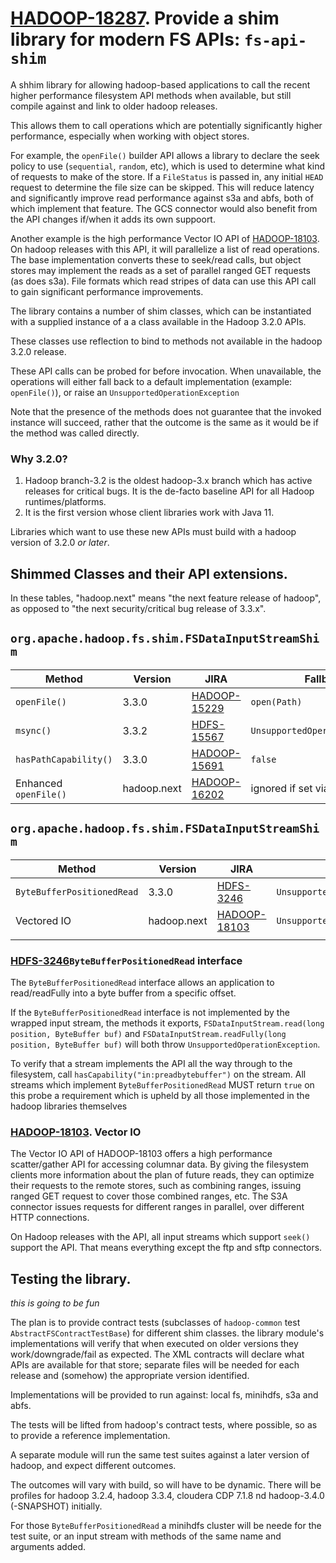 # [HADOOP-18287](https://issues.apache.org/jira/browse/HADOOP-18103). Provide a shim library for modern FS APIs: `fs-api-shim`

A shhim library for allowing hadoop-based applications to call the recent higher performance filesystem API
methods when available, but still compile against and link to older hadoop releases.

This allows them to call operations which are potentially significantly
higher performance, especially when working with object stores.

For example, the `openFile()` builder API allows a library to declare
the seek policy to use (`sequential`, `random`, etc), which is
used to determine what kind of requests to make of the store.
If a `FileStatus` is passed in, any initial `HEAD` request to determine the file size
can be skipped. This will reduce latency and significantly
improve read performance against s3a and abfs, both of which
implement that feature. The GCS connector would also benefit
from the API changes if/when it adds its own suppoort. 

Another example is the high performance Vector IO API
of [HADOOP-18103](https://issues.apache.org/jira/browse/HADOOP-18103).
On hadoop releases with this API, it will parallelize a list
of read operations.
The base implementation converts these to seek/read calls,
but object stores may implement the reads as a set of
parallel ranged GET requests (as does s3a).
File formats which read stripes of data can use this API
call to gain significant performance improvements.

The library contains a number of shim classes, which can
be instantiated with a supplied instance of a a class available
in the Hadoop 3.2.0 APIs.

These classes use reflection to bind to methods not available in the
hadoop 3.2.0 release.

These API calls can be probed for before invocation.
When unavailable, the operations will either fall back to a default
implementation (example: `openFile()`), or raise
an `UnsupportedOperationException`

Note that the presence of the methods does not guarantee that the
invoked instance will succeed, rather that the outcome is the same
as it would be if the method was called directly.

### Why 3.2.0?

1. Hadoop branch-3.2 is the oldest hadoop-3.x branch which has active releases for critical
bugs. It is the de-facto baseline API for all Hadoop runtimes/platforms.
2. It is the first version whose client libraries work with Java 11.

Libraries which want to use these new APIs must build with a hadoop version of 3.2.0
*or later*. 

## Shimmed Classes and their API extensions.

In these tables, "hadoop.next" means "the next feature release of hadoop", as opposed to
"the next security/critical bug release of 3.3.x".


## `org.apache.hadoop.fs.shim.FSDataInputStreamShim`

| Method                 | Version     | JIRA                                                               | Fallback                        |
|------------------------|-------------|--------------------------------------------------------------------|---------------------------------|
| `openFile()`           | 3.3.0       | [HADOOP-15229](https://issues.apache.org/jira/browse/HADOOP-15229) | `open(Path)`                    |
| `msync()`              | 3.3.2       | [HDFS-15567](https://issues.apache.org/jira/browse/HDFS-15567)     | `UnsupportedOperationException` |
| `hasPathCapability()`  | 3.3.0       | [HADOOP-15691](https://issues.apache.org/jira/browse/HADOOP-15691) | `false`                         |
| Enhanced `openFile() ` | hadoop.next | [HADOOP-16202](https://issues.apache.org/jira/browse/ADOOP-16202)  | ignored if set via `opt()`      |


## `org.apache.hadoop.fs.shim.FSDataInputStreamShim`

| Method                     | Version     | JIRA                                                               | Fallback                        |
|----------------------------|-------------|--------------------------------------------------------------------|---------------------------------|
| `ByteBufferPositionedRead` | 3.3.0       | [HDFS-3246](https://issues.apache.org/jira/browse/HDFS-3246])      | `UnsupportedOperationException` |
| Vectored IO                | hadoop.next | [HADOOP-18103](https://issues.apache.org/jira/browse/HADOOP-18103) | `UnsupportedOperationException` |
|                            |             |                                                                    |                                 |

### [HDFS-3246](https://issues.apache.org/jira/browse/HADOOP-18103)`ByteBufferPositionedRead` interface

The `ByteBufferPositionedRead` interface allows an application to read/readFully into
a byte buffer from a specific offset.

If the `ByteBufferPositionedRead` interface is not implemented by the wrapped input stream,
the methods it exports, `FSDataInputStream.read(long position, ByteBuffer buf)` and
`FSDataInputStream.readFully(long position, ByteBuffer buf)` 
will both throw `UnsupportedOperationException`.

To verify that a stream implements the API all the way through to the filesystem, 
call `hasCapability("in:preadbytebuffer")`
on the stream.
All streams which implement `ByteBufferPositionedRead` MUST return `true` on this probe
a requirement which is upheld by all those implemented in the hadoop libraries themselves

### [HADOOP-18103](https://issues.apache.org/jira/browse/HADOOP-18103). Vector IO

The Vector IO API of HADOOP-18103 offers a high performance scatter/gather API for accessing columnar data.
By giving the filesystem clients more information about the plan of future reads, they can optimize
their requests to the remote stores, such as combining ranges, issuing ranged GET request to cover those combined ranges, etc.
The S3A connector issues requests for different ranges in parallel, over different HTTP connections.

On Hadoop releases with the API, all input streams which support `seek()` support the API.
That means everything except the ftp and sftp connectors.

## Testing the library.


_this is going to be fun_

The plan is to provide contract tests (subclasses of `hadoop-common` test `AbstractFSContractTestBase`) for different shim classes.
the library module's implementations will verify that when executed on older versions they work/downgrade/fail as expected.
The XML contracts will declare what APIs are available for that store; separate files will be needed for each
release and (somehow) the appropriate version identified.

Implementations will be provided to run against: local fs, minihdfs, s3a and abfs.

The tests will be lifted from hadoop's contract tests, where possible, so as to provide
a reference implementation. 

A separate module will run the same test suites against a later version of hadoop, and expect different outcomes.

The outcomes will vary with build, so will have to be dynamic.
There will be profiles for hadoop 3.2.4, hadoop 3.3.4, cloudera CDP 7.1.8 nd hadoop-3.4.0 (-SNAPSHOT) initially.

For those `ByteBufferPositionedRead` a minihdfs cluster will be neede for the test suite,
or an input stream with methods of the same name and arguments added.
